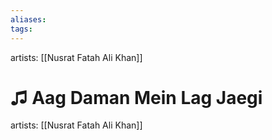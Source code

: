 ```yaml
---
aliases: 
tags:
---
```

artists: [[Nusrat Fatah Ali Khan]]
# ♫ Aag Daman Mein Lag Jaegi
artists: [[Nusrat Fatah Ali Khan]]
